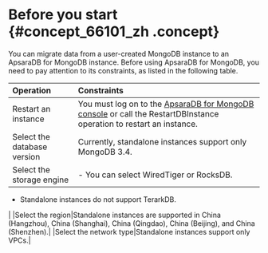 # Before you start {#concept_66101_zh .concept}

You can migrate data from a user-created MongoDB instance to an ApsaraDB for MongoDB instance. Before using ApsaraDB for MongoDB, you need to pay attention to its constraints, as listed in the following table.

|Operation|Constraints|
|:--------|:----------|
|Restart an instance|You must log on to the [ApsaraDB for MongoDB console](https://mongodb.console.aliyun.com/) or call the RestartDBInstance operation to restart an instance.|
|Select the database version|Currently, standalone instances support only MongoDB 3.4.|
|Select the storage engine| -   You can select WiredTiger or RocksDB.
-   Standalone instances do not support TerarkDB.

 |
|Select the region|Standalone instances are supported in China \(Hangzhou\), China \(Shanghai\), China \(Qingdao\), China \(Beijing\), and China \(Shenzhen\).|
|Select the network type|Standalone instances support only VPCs.|

